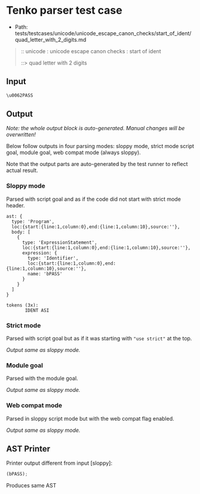 # Tenko parser test case

- Path: tests/testcases/unicode/unicode_escape_canon_checks/start_of_ident/quad_letter_with_2_digits.md

> :: unicode : unicode escape canon checks : start of ident
>
> ::> quad letter with 2 digits

## Input

`````js
\u0062PASS
`````

## Output

_Note: the whole output block is auto-generated. Manual changes will be overwritten!_

Below follow outputs in four parsing modes: sloppy mode, strict mode script goal, module goal, web compat mode (always sloppy).

Note that the output parts are auto-generated by the test runner to reflect actual result.

### Sloppy mode

Parsed with script goal and as if the code did not start with strict mode header.

`````
ast: {
  type: 'Program',
  loc:{start:{line:1,column:0},end:{line:1,column:10},source:''},
  body: [
    {
      type: 'ExpressionStatement',
      loc:{start:{line:1,column:0},end:{line:1,column:10},source:''},
      expression: {
        type: 'Identifier',
        loc:{start:{line:1,column:0},end:{line:1,column:10},source:''},
        name: 'bPASS'
      }
    }
  ]
}

tokens (3x):
       IDENT ASI
`````

### Strict mode

Parsed with script goal but as if it was starting with `"use strict"` at the top.

_Output same as sloppy mode._

### Module goal

Parsed with the module goal.

_Output same as sloppy mode._

### Web compat mode

Parsed in sloppy script mode but with the web compat flag enabled.

_Output same as sloppy mode._

## AST Printer

Printer output different from input [sloppy]:

````js
(bPASS);
````

Produces same AST

